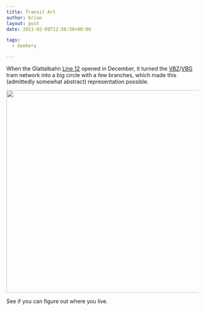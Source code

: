 ```yaml
---
title: Transit Art
author: brian
layout: post
date: 2011-02-09T12:56:58+00:00

tags:
  - Geekery

---
```

When the Glattalbahn [Line 12][1] opened in December, it turned the [VBZ][2]/[VBG][3] tram network into a big circle with a few branches, which made this (admittedly somewhat abstract) representation possible.

[<img class="aligncenter size-full wp-image-129" title="tram-circle-2" src="http://trammell.ch/wp-content/uploads/2011/02/tram-circle-2.png" alt="" width="652" height="529" srcset="/wp/2011/02/tram-circle-2.png 652w, /wp/2011/02/tram-circle-2-300x243.png 300w" sizes="(max-width: 652px) 100vw, 652px" />][4]

See if you can figure out where you live.

 [1]: http://www.vbg.ch/index.php?option=com_content&view=article&id=331&Itemid=239
 [2]: http://www.stadt-zuerich.ch/vbz/en/index.html
 [3]: http://www.vbg.ch/index.php
 [4]: http://trammell.ch/wp-content/uploads/2011/02/tram-circle-2.png